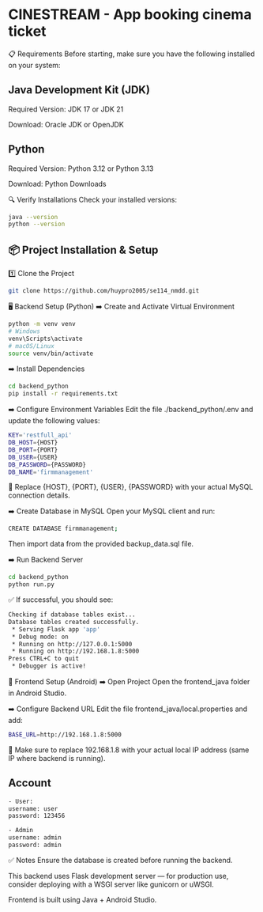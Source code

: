 # CINESTREAM - App booking cinema ticket

📋 Requirements
Before starting, make sure you have the following installed on your system:

## Java Development Kit (JDK)

Required Version: JDK 17 or JDK 21

Download: Oracle JDK or OpenJDK

## Python

Required Version: Python 3.12 or Python 3.13

Download: Python Downloads

🔍 Verify Installations
Check your installed versions:

```bash
java --version
python --version
```
## 📦 Project Installation & Setup
1️⃣ Clone the Project

```bash
git clone https://github.com/huypro2005/se114_nmdd.git
```



🖥️ Backend Setup (Python)
➡️ Create and Activate Virtual Environment

```bash
python -m venv venv
# Windows
venv\Scripts\activate
# macOS/Linux
source venv/bin/activate
```

➡️ Install Dependencies
```bash
cd backend_python
pip install -r requirements.txt
```

➡️ Configure Environment Variables
Edit the file ./backend_python/.env and update the following values:
```bash
KEY='restfull_api'
DB_HOST={HOST}
DB_PORT={PORT}
DB_USER={USER}
DB_PASSWORD={PASSWORD}
DB_NAME='firmmanagement'
```

📌 Replace {HOST}, {PORT}, {USER}, {PASSWORD} with your actual MySQL connection details.

➡️ Create Database in MySQL
Open your MySQL client and run:
```bash
CREATE DATABASE firmmanagement;
```

Then import data from the provided backup_data.sql file.

➡️ Run Backend Server

```bash
cd backend_python
python run.py
```

✅ If successful, you should see:
```bash
Checking if database tables exist...
Database tables created successfully.
 * Serving Flask app 'app'
 * Debug mode: on
 * Running on http://127.0.0.1:5000
 * Running on http://192.168.1.8:5000
Press CTRL+C to quit
 * Debugger is active!
```

📱 Frontend Setup (Android)
➡️ Open Project
Open the frontend_java folder in Android Studio.

➡️ Configure Backend URL
Edit the file frontend_java/local.properties and add:

```bash
BASE_URL=http://192.168.1.8:5000
```

📌 Make sure to replace 192.168.1.8 with your actual local IP address (same IP where backend is running).

## Account
```bash
- User: 
username: user
password: 123456

- Admin
username: admin
password: admin
```



✅ Notes
Ensure the database is created before running the backend.

This backend uses Flask development server — for production use, consider deploying with a WSGI server like gunicorn or uWSGI.

Frontend is built using Java + Android Studio.


